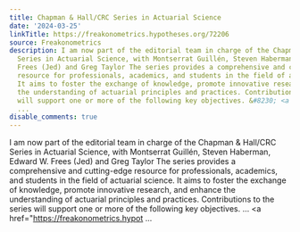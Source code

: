 ```yaml
---
title: Chapman & Hall/CRC Series in Actuarial Science
date: '2024-03-25'
linkTitle: https://freakonometrics.hypotheses.org/72206
source: Freakonometrics
description: I am now part of the editorial team in charge of the Chapman &#38; Hall/CRC
  Series in Actuarial Science, with Montserrat Guillén, Steven Haberman, Edward W.
  Frees (Jed) and Greg Taylor The series provides a comprehensive and cutting-edge
  resource for professionals, academics, and students in the field of actuarial science.
  It aims to foster the exchange of knowledge, promote innovative research, and enhance
  the understanding of actuarial principles and practices. Contributions to the series
  will support one or more of the following key objectives. &#8230; <a href="https://freakonometrics.hypot
  ...
disable_comments: true
---
```

I am now part of the editorial team in charge of the Chapman &#38; Hall/CRC Series in Actuarial Science, with Montserrat Guillén, Steven Haberman, Edward W. Frees (Jed) and Greg Taylor The series provides a comprehensive and cutting-edge resource for professionals, academics, and students in the field of actuarial science. It aims to foster the exchange of knowledge, promote innovative research, and enhance the understanding of actuarial principles and practices. Contributions to the series will support one or more of the following key objectives. &#8230; <a href="https://freakonometrics.hypot ...